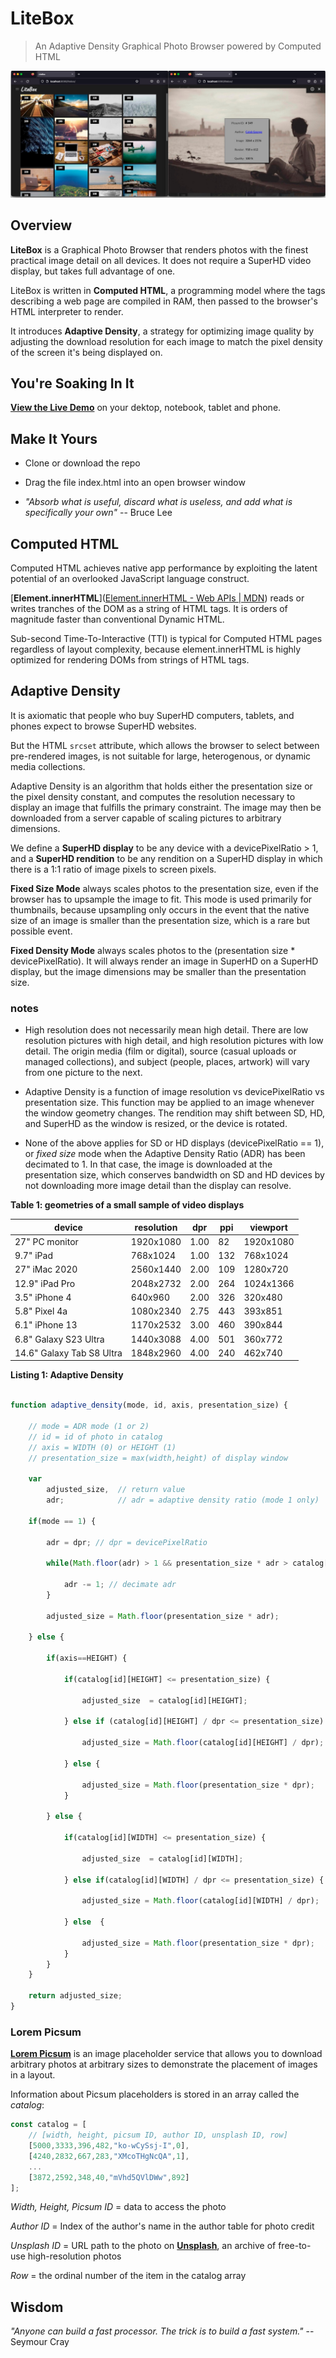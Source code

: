 # LiteBox

> An Adaptive Density Graphical Photo Browser powered by Computed HTML

![litebox.jpg](litebox.jpg)

## Overview

**LiteBox** is a Graphical Photo Browser that renders photos with the finest practical image detail on all devices. It does not require a SuperHD video display, but takes full advantage of one.

LiteBox is written in **Computed HTML**, a programming model where the tags describing a web page are compiled in RAM, then passed to the browser's HTML interpreter to render.

It introduces **Adaptive Density**, a strategy for optimizing image quality by adjusting the download resolution for each image to match the pixel density of the screen it's being displayed on. 

## You're Soaking In It

[**View the Live Demo**](https://glroyal.github.io/litebox/) on your dektop, notebook, tablet and phone.

## Make It Yours

* Clone or download the repo

* Drag the file index.html into an open browser window

* *"Absorb what is useful, discard what is useless, and add what is specifically your own"* -- Bruce Lee

## Computed HTML

Computed HTML achieves native app performance by exploiting the latent potential of an overlooked JavaScript language construct. 

[**Element.innerHTML**]([Element.innerHTML - Web APIs | MDN](https://developer.mozilla.org/en-US/docs/Web/API/Element/innerHTML)) reads or writes tranches of the DOM as a string of HTML tags. It is orders of magnitude faster than conventional Dynamic HTML. 

Sub-second Time-To-Interactive (TTI) is typical for Computed HTML pages regardless of layout complexity, because element.innerHTML is highly optimized for rendering DOMs from strings of HTML tags.



## Adaptive Density

It is axiomatic that people who buy SuperHD computers, tablets, and phones expect to browse SuperHD websites. 

But the HTML `srcset` attribute, which allows the browser to select between pre-rendered images, is not suitable for large, heterogenous, or dynamic media collections. 

Adaptive Density is an algorithm that holds either the presentation size or the pixel density constant, and computes the resolution necessary to display an image that fulfills the primary constraint. The image may then be downloaded from a server capable of scaling pictures to arbitrary dimensions.  

We define a **SuperHD display** to be any device with a devicePixelRatio > 1, and a **SuperHD rendition** to be any rendition on a SuperHD display in which there is a 1:1 ratio of image pixels to screen pixels.

**Fixed Size Mode** always scales photos to the presentation size, even if the browser has to upsample the image to fit. This mode is used primarily for thumbnails, because upsampling only occurs in the event that the native size of an image is smaller than the presentation size, which is a rare but possible event. 

**Fixed Density Mode** always scales photos to the (presentation size * devicePixelRatio). It will always render an image in SuperHD on a SuperHD display, but the image dimensions may be smaller than the presentation size.



### notes

- High resolution does not necessarily mean high detail. There are low resolution pictures with high detail, and high resolution pictures with low detail. The origin media (film or digital), source (casual uploads or managed collections), and subject (people, places, artwork) will vary from one picture to the next.

- Adaptive Density is a function of image resolution vs devicePixelRatio vs presentation size. This function may be applied to an image whenever the window geometry changes. The rendition may shift between SD, HD, and SuperHD as the window is resized, or the device is rotated.

- None of the above applies for SD or HD displays (devicePixelRatio == 1), or *fixed size* mode when the Adaptive Density Ratio (ADR) has been decimated to 1. In that case, the image is downloaded at the presentation size, which conserves bandwidth on SD and HD devices by not downloading more image detail than the display can resolve.
  
  

**Table 1: geometries of a small sample of video displays**

| device                    | resolution | dpr  | ppi | viewport  |
| ------------------------- | ---------- | ---- | --- | --------- |
| 27" PC monitor            | 1920x1080  | 1.00 | 82  | 1920x1080 |
| 9.7" iPad                 | 768x1024   | 1.00 | 132 | 768x1024  |
| 27" iMac 2020             | 2560x1440  | 2.00 | 109 | 1280x720  |
| 12.9" iPad Pro            | 2048x2732  | 2.00 | 264 | 1024x1366 |
| 3.5" iPhone 4             | 640x960    | 2.00 | 326 | 320x480   |
| 5.8" Pixel 4a             | 1080x2340  | 2.75 | 443 | 393x851   |
| 6.1" iPhone 13            | 1170x2532  | 3.00 | 460 | 390x844   |
| 6.8" Galaxy S23 Ultra     | 1440x3088  | 4.00 | 501 | 360x772   |
| 14.6" Galaxy Tab S8 Ultra | 1848x2960  | 4.00 | 240 | 462x740   |



**Listing 1: Adaptive Density**

```javascript

function adaptive_density(mode, id, axis, presentation_size) {

    // mode = ADR mode (1 or 2)
    // id = id of photo in catalog
    // axis = WIDTH (0) or HEIGHT (1)
    // presentation_size = max(width,height) of display window

    var
        adjusted_size,  // return value
        adr;            // adr = adaptive density ratio (mode 1 only)

    if(mode == 1) {

        adr = dpr; // dpr = devicePixelRatio

        while(Math.floor(adr) > 1 && presentation_size * adr > catalog[id][axis]) {

            adr -= 1; // decimate adr
        }

        adjusted_size = Math.floor(presentation_size * adr);

    } else {

        if(axis==HEIGHT) {

            if(catalog[id][HEIGHT] <= presentation_size) {

                adjusted_size  = catalog[id][HEIGHT];

            } else if (catalog[id][HEIGHT] / dpr <= presentation_size) {

                adjusted_size = Math.floor(catalog[id][HEIGHT] / dpr);

            } else {

                adjusted_size = Math.floor(presentation_size * dpr);
            }

        } else {

            if(catalog[id][WIDTH] <= presentation_size) {

                adjusted_size  = catalog[id][WIDTH];

            } else if(catalog[id][WIDTH] / dpr <= presentation_size) {

                adjusted_size = Math.floor(catalog[id][WIDTH] / dpr);

            } else  {

                adjusted_size = Math.floor(presentation_size * dpr);
            }
        }
    }

    return adjusted_size;
}

```

### Lorem Picsum

**[Lorem Picsum](https://picsum.photos/)** is an image placeholder service that allows you to download arbitrary photos at arbitrary sizes to demonstrate the placement of images in a layout.

Information about Picsum placeholders is stored in an array called the *catalog*:

```javascript
const catalog = [
    // [width, height, picsum ID, author ID, unsplash ID, row]
    [5000,3333,396,482,"ko-wCySsj-I",0],
    [4240,2832,667,283,"XMcoTHgNcQA",1],
    ...
    [3872,2592,348,40,"mVhd5QVlDWw",892]
];
```

*Width, Height, Picsum ID* = data to access the photo

*Author ID* = Index of the author's name in the author table for photo credit

*Unsplash ID* = URL path to the photo on [**Unsplash**](https://unsplash.com/about), an archive of free-to-use high-resolution photos

*Row* = the ordinal number of the item in the catalog array

## 

## Wisdom

*"Anyone can build a fast processor. The trick is to build a fast system."*
-- Seymour Cray
